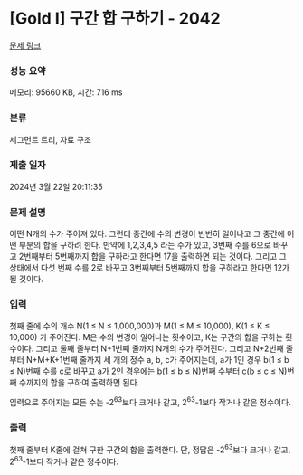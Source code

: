 # [Gold I] 구간 합 구하기 - 2042 

[문제 링크](https://www.acmicpc.net/problem/2042) 

### 성능 요약

메모리: 95660 KB, 시간: 716 ms

### 분류

세그먼트 트리, 자료 구조

### 제출 일자

2024년 3월 22일 20:11:35

### 문제 설명

<p>어떤 N개의 수가 주어져 있다. 그런데 중간에 수의 변경이 빈번히 일어나고 그 중간에 어떤 부분의 합을 구하려 한다. 만약에 1,2,3,4,5 라는 수가 있고, 3번째 수를 6으로 바꾸고 2번째부터 5번째까지 합을 구하라고 한다면 17을 출력하면 되는 것이다. 그리고 그 상태에서 다섯 번째 수를 2로 바꾸고 3번째부터 5번째까지 합을 구하라고 한다면 12가 될 것이다.</p>

### 입력 

 <p>첫째 줄에 수의 개수 N(1 ≤ N ≤ 1,000,000)과 M(1 ≤ M ≤ 10,000), K(1 ≤ K ≤ 10,000) 가 주어진다. M은 수의 변경이 일어나는 횟수이고, K는 구간의 합을 구하는 횟수이다. 그리고 둘째 줄부터 N+1번째 줄까지 N개의 수가 주어진다. 그리고 N+2번째 줄부터 N+M+K+1번째 줄까지 세 개의 정수 a, b, c가 주어지는데, a가 1인 경우 b(1 ≤ b ≤ N)번째 수를 c로 바꾸고 a가 2인 경우에는 b(1 ≤ b ≤ N)번째 수부터 c(b ≤ c ≤ N)번째 수까지의 합을 구하여 출력하면 된다.</p>

<p>입력으로 주어지는 모든 수는 -2<sup>63</sup>보다 크거나 같고, 2<sup>63</sup>-1보다 작거나 같은 정수이다.</p>

### 출력 

 <p>첫째 줄부터 K줄에 걸쳐 구한 구간의 합을 출력한다. 단, 정답은 -2<sup>63</sup>보다 크거나 같고, 2<sup>63</sup>-1보다 작거나 같은 정수이다.</p>

